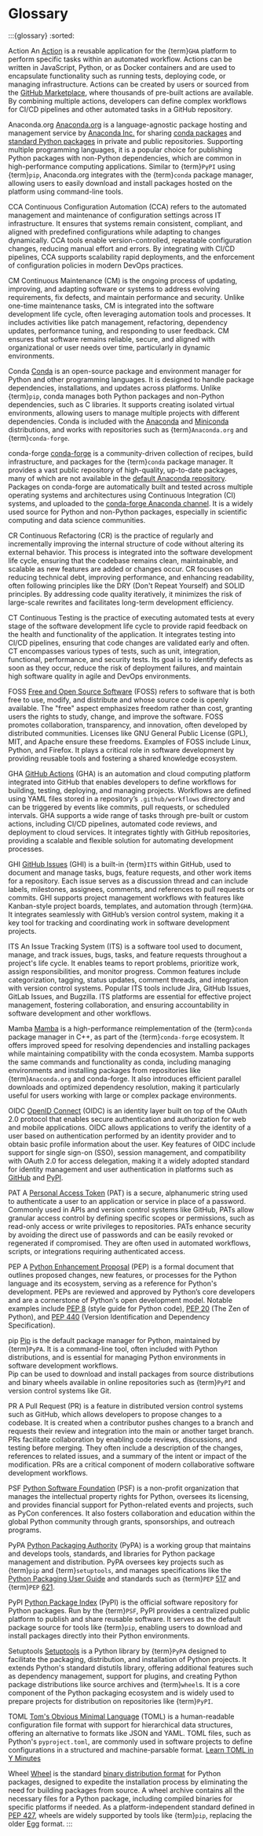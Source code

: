 # Glossary

:::{glossary}
:sorted:

Action
  An [Action](https://docs.github.com/en/actions/sharing-automations/creating-actions/about-custom-actions)
  is a reusable application for the {term}`GHA` platform
  to perform specific tasks within an automated workflow.
  Actions can be written in JavaScript, Python, or as Docker containers
  and are used to encapsulate functionality such as running tests,
  deploying code, or managing infrastructure.
  Actions can be created by users or sourced from the [GitHub Marketplace](https://github.com/marketplace),
  where thousands of pre-built actions are available.
  By combining multiple actions, developers can define complex workflows
  for CI/CD pipelines and other automated tasks in a GitHub repository.

Anaconda.org
  [Anaconda.org](http://www.anaconda.org/)
  is a language-agnostic package hosting and management service
  by [Anaconda Inc.](http://anaconda.com/)
  for sharing [conda packages](https://docs.conda.io/projects/conda/en/stable/user-guide/concepts/packages.html)
  and [standard Python packages](https://docs.anaconda.com/anacondaorg/user-guide/packages/standard-python-packages/)
  in private and public repositories.
  Supporting multiple programming languages, it is a popular choice
  for publishing Python packages with non-Python dependencies,
  which are common in high-performance computing applications.
  Similar to {term}`PyPI` using {term}`pip`,
  Anaconda.org integrates with the {term}`conda` package manager, 
  allowing users to easily download and install packages 
  hosted on the platform using command-line tools.

CCA
  Continuous Configuration Automation (CCA)
  refers to the automated management and maintenance
  of configuration settings across IT infrastructure.
  It ensures that systems remain consistent, compliant,
  and aligned with predefined configurations while adapting to changes dynamically.
  CCA tools enable version-controlled, repeatable configuration changes,
  reducing manual effort and errors.
  By integrating with CI/CD pipelines, CCA supports scalability
  rapid deployments, and the enforcement of configuration policies in modern DevOps practices.

CM
  Continuous Maintenance (CM) is the ongoing process of updating,
  improving, and adapting software or systems to address evolving requirements,
  fix defects, and maintain performance and security.
  Unlike one-time maintenance tasks, CM
  is integrated into the software development life cycle,
  often leveraging automation tools and processes.
  It includes activities like patch management, refactoring,
  dependency updates, performance tuning, and responding to user feedback.
  CM ensures that software remains reliable, secure,
  and aligned with organizational or user needs over time, particularly in dynamic environments.

Conda
  [Conda](https://docs.conda.i) is an open-source package and environment manager
  for Python and other programming languages.
  It is designed to handle package dependencies, installations,
  and updates across platforms.
  Unlike {term}`pip`, conda manages both Python packages
  and non-Python dependencies, such as C libraries.
  It supports creating isolated virtual environments,
  allowing users to manage multiple projects with different dependencies.
  Conda is included with the [Anaconda](https://docs.anaconda.com/anaconda/)
  and [Miniconda](https://docs.anaconda.com/miniconda/) distributions,
  and works with repositories such as {term}`Anaconda.org` and {term}`conda-forge`.

conda-forge
  [conda-forge](https://conda-forge.org/) is a community-driven collection of recipes,
  build infrastructure, and packages for the {term}`conda` package manager.
  It provides a vast public repository of high-quality, up-to-date packages,
  many of which are not available in the [default Anaconda repository](https://repo.anaconda.com/pkgs/).
  Packages on conda-forge are automatically built
  and tested across multiple operating systems and architectures
  using Continuous Integration (CI) systems,
  and uploaded to the [conda-forge Anaconda channel](https://anaconda.org/conda-forge).
  It is a widely used source for Python and non-Python packages,
  especially in scientific computing and data science communities.

CR
  Continuous Refactoring (CR) is the practice of regularly and incrementally
  improving the internal structure of code without altering its external behavior.
  This process is integrated into the software development life cycle,
  ensuring that the codebase remains clean, maintainable, and scalable
  as new features are added or changes occur.
  CR focuses on reducing technical debt, improving performance,
  and enhancing readability, often following principles like the
  DRY (Don't Repeat Yourself) and SOLID principles.
  By addressing code quality iteratively, it minimizes the risk of
  large-scale rewrites and facilitates long-term development efficiency.

CT
  Continuous Testing is the practice of executing automated tests
  at every stage of the software development life cycle
  to provide rapid feedback on the health and functionality of the application.
  It integrates testing into CI/CD pipelines,
  ensuring that code changes are validated early and often.
  CT encompasses various types of tests, such as unit,
  integration, functional, performance, and security tests.
  Its goal is to identify defects as soon as they occur,
  reduce the risk of deployment failures,
  and maintain high software quality in agile and DevOps environments.

FOSS
  [Free and Open Source Software](https://en.wikipedia.org/wiki/Free_and_open-source_software) (FOSS)
  refers to software that is both free to use,
  modify, and distribute and whose source code is openly available.
  The "free" aspect emphasizes freedom rather than cost,
  granting users the rights to study, change, and improve the software.
  FOSS promotes collaboration, transparency, and innovation,
  often developed by distributed communities.
  Licenses like GNU General Public License (GPL), MIT, and Apache ensure these freedoms.
  Examples of FOSS include Linux, Python, and Firefox.
  It plays a critical role in software development
  by providing reusable tools and fostering a shared knowledge ecosystem.  

GHA
  [GitHub Actions](https://github.com/features/actions) (GHA)
  is an automation and cloud computing platform integrated into GitHub
  that enables developers to define workflows for building,
  testing, deploying, and managing projects.
  Workflows are defined using YAML files stored in a repository’s `.github/workflows` directory
  and can be triggered by events like commits, pull requests, or scheduled intervals.
  GHA supports a wide range of tasks through pre-built or custom actions,
  including CI/CD pipelines, automated code reviews, and deployment to cloud services.
  It integrates tightly with GitHub repositories, providing a scalable and flexible solution
  for automating development processes.

GHI
  [GitHub Issues](https://github.com/features/issues) (GHI)
  is a built-in {term}`ITS` within GitHub,
  used to document and manage tasks, bugs, feature requests,
  and other work items for a repository.
  Each issue serves as a discussion thread and can include labels,
  milestones, assignees, comments, and references to pull requests or commits.
  GHI supports project management workflows with features like Kanban-style project boards,
  templates, and automation through {term}`GHA`.
  It integrates seamlessly with GitHub’s version control system,
  making it a key tool for tracking and coordinating work in software development projects.

ITS
  An Issue Tracking System (ITS) is a software tool used to document,
  manage, and track issues, bugs, tasks, and feature requests throughout a project's life cycle.
  It enables teams to report problems, prioritize work, assign responsibilities, and monitor progress.
  Common features include categorization, tagging, status updates, comment threads,
  and integration with version control systems.
  Popular ITS tools include Jira, GitHub Issues, GitLab Issues, and Bugzilla.
  ITS platforms are essential for effective project management, fostering collaboration,
  and ensuring accountability in software development and other workflows.

Mamba
  [Mamba](https://mamba.readthedocs.io/) is a high-performance
  reimplementation of the {term}`conda` package manager in C++,
  as part of the {term}`conda-forge` ecosystem.
  It offers improved speed for resolving dependencies and installing packages
  while maintaining compatibility with the conda ecosystem.
  Mamba supports the same commands and functionality as conda,
  including managing environments and installing packages
  from repositories like {term}`Anaconda.org` and conda-forge.
  It also introduces efficient parallel downloads
  and optimized dependency resolution,
  making it particularly useful for users
  working with large or complex package environments.

OIDC
  [OpenID Connect](https://openid.net/connect/) (OIDC)
  is an identity layer built on top of the OAuth 2.0 protocol
  that enables secure authentication and authorization for web and mobile applications.
  OIDC allows applications to verify the identity of a user based on authentication
  performed by an identity provider and to obtain basic profile information about the user.
  Key features of OIDC include support for single sign-on (SSO), session management, 
  and compatibility with OAuth 2.0 for access delegation, making it a widely adopted standard 
  for identity management and user authentication in platforms such as
  [GitHub](https://docs.github.com/en/actions/security-for-github-actions/security-hardening-your-deployments/about-security-hardening-with-openid-connect)
  and [PyPI](https://docs.pypi.org/trusted-publishers/).

PAT
  A [Personal Access Token](https://docs.github.com/en/authentication/keeping-your-account-and-data-secure/managing-your-personal-access-tokens) (PAT)
  is a secure, alphanumeric string used to authenticate a user
  to an application or service in place of a password.
  Commonly used in APIs and version control systems like GitHub,
  PATs allow granular access control by defining specific scopes or permissions,
  such as read-only access or write privileges to repositories.
  PATs enhance security by avoiding the direct use of passwords
  and can be easily revoked or regenerated if compromised.
  They are often used in automated workflows, scripts,
  or integrations requiring authenticated access.

PEP
  A [Python Enhancement Proposal](https://peps.python.org/) (PEP)
  is a formal document that outlines proposed changes, new features,
  or processes for the Python language and its ecosystem,
  serving as a reference for Python's development.
  PEPs are reviewed and approved by Python’s core developers
  and are a cornerstone of Python's open development model.
  Notable examples include [PEP 8](https://peps.python.org/pep-0008/) (style guide for Python code),
  [PEP 20](https://peps.python.org/pep-0020/) (The Zen of Python), and
  [PEP 440](https://peps.python.org/pep-0440/) (Version Identification and Dependency Specification).

pip
  [Pip](https://pip.pypa.io) is the default package manager for Python,
  maintained by {term}`PyPA`.
  It is a command-line tool, often included with Python distributions,
  and is essential for managing Python environments in software development workflows.  
  Pip can be used to download and install packages
  from source distributions and binary wheels available
  in online repositories such as {term}`PyPI`
  and version control systems like Git.

PR
  A Pull Request (PR) is a feature in distributed version control systems such as GitHub,
  which allows developers to propose changes to a codebase.
  It is created when a contributor pushes changes to a branch
  and requests their review and integration into the main or another target branch.
  PRs facilitate collaboration by enabling code reviews,
  discussions, and testing before merging.
  They often include a description of the changes, references to related issues, 
  and a summary of the intent or impact of the modification.
  PRs are a critical component of modern collaborative software development workflows.

PSF
  [Python Software Foundation](https://www.python.org/psf-landing/) (PSF)
  is a non-profit organization that manages the intellectual property rights
  for Python, oversees its licensing, and provides financial support
  for Python-related events and projects, such as PyCon conferences.
  It also fosters collaboration and education within the global Python community
  through grants, sponsorships, and outreach programs.

PyPA
  [Python Packaging Authority](https://www.pypa.io/) (PyPA)
  is a working group that maintains and develops tools, standards,
  and libraries for Python package management and distribution.
  PyPA oversees key projects such as {term}`pip` and {term}`setuptools`,
  and manages specifications like the
  [Python Packaging User Guide](https://packaging.python.org/en/latest/)
  and standards such as {term}`PEP` [517](https://peps.python.org/pep-0517/)
  and {term}`PEP` [621](https://peps.python.org/pep-0621/).

PyPI
  [Python Package Index](https://pypi.org/) (PyPI)
  is the official software repository for Python packages.
  Run by the {term}`PSF`, PyPI provides a centralized public platform
  to publish and share reusable software.
  It serves as the default package source for tools like {term}`pip`,
  enabling users to download and install packages
  directly into their Python environments.

Setuptools
  [Setuptools](https://setuptools.pypa.io/) is a Python library by {term}`PyPA`
  designed to facilitate the packaging, distribution, and installation of Python projects.
  It extends Python's standard distutils library,
  offering additional features such as dependency management,
  support for plugins, and creating Python package distributions
  like source archives and {term}`wheel`s.
  It is a core component of the Python packaging ecosystem
  and is widely used to prepare projects for distribution on repositories like {term}`PyPI`.

TOML
  [Tom's Obvious Minimal Language](https://toml.io) (TOML)
  is a human-readable configuration file format
  with support for hierarchical data structures,
  offering an alternative to formats like JSON and YAML.
  TOML files, such as Python's `pyproject.toml`,
  are commonly used in software projects
  to define configurations in a structured and machine-parsable format.
  [Learn TOML in Y Minutes](https://learnxinyminutes.com/docs/toml/)

Wheel
  [Wheel](https://packaging.python.org/en/latest/glossary/#term-Wheel) is the standard
  [binary distribution format](https://packaging.python.org/en/latest/specifications/binary-distribution-format/#binary-distribution-format)
  for Python packages, designed to expedite the installation process
  by eliminating the need for building packages from source.
  A wheel archive contains all the necessary files
  for a Python package, including compiled binaries for specific platforms if needed.
  As a platform-independent standard defined in [PEP 427](https://www.python.org/dev/peps/pep-0427/),
  wheels are widely supported by tools like {term}`pip`,
  replacing the older [Egg](https://packaging.python.org/en/latest/glossary/#term-Egg) format.
:::
